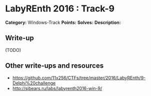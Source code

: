 # LabyREnth 2016 : Track-9

**Category:** Windows-Track
**Points:** 
**Solves:** 
**Description:**



## Write-up

(TODO)

## Other write-ups and resources

* https://github.com/11x256/CTFs/tree/master/2016/LabyREnth/9-Delphi%20challenge
* http://sibears.ru/labs/labyrenth2016-win-9/
